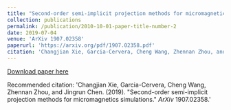 ```yaml
---
title: "Second-order semi-implicit projection methods for micromagnetics simulations"
collection: publications
permalink: /publication/2010-10-01-paper-title-number-2
date: 2019-07-04
venue: 'ArXiv 1907.02358'
paperurl: 'https://arxiv.org/pdf/1907.02358.pdf'
citation: 'Changjian Xie, Garcia-Cervera, Cheng Wang, Zhennan Zhou, and Jingrun Chen. (2019). &quot;Second-order semi-implicit projection methods for micromagnetics simulations.&quot; <i>ArXiv </i> 1907.02358.'
---
```


[Download paper here](https://arxiv.org/pdf/1907.02358.pdf)

Recommended citation: 'Changjian Xie, Garcia-Cervera, Cheng Wang, Zhennan Zhou, and Jingrun Chen. (2019). &quot;Second-order semi-implicit projection methods for micromagnetics simulations.&quot; <i>ArXiv </i> 1907.02358.'